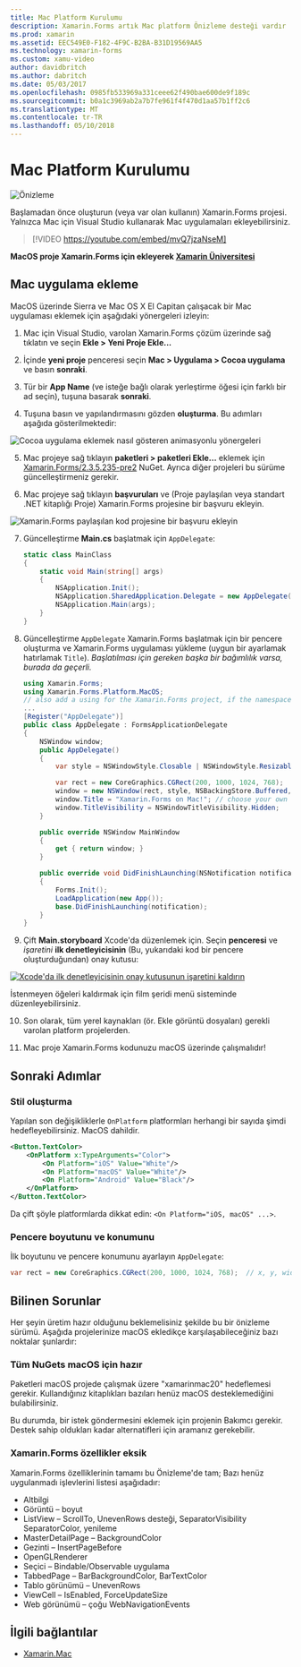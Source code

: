 ```yaml
---
title: Mac Platform Kurulumu
description: Xamarin.Forms artık Mac platform Önizleme desteği vardır
ms.prod: xamarin
ms.assetid: EEC549E0-F182-4F9C-B2BA-B31D19569AA5
ms.technology: xamarin-forms
ms.custom: xamu-video
author: davidbritch
ms.author: dabritch
ms.date: 05/03/2017
ms.openlocfilehash: 0985fb533969a331ceee62f490bae600de9f189c
ms.sourcegitcommit: b0a1c3969ab2a7b7fe961f4f470d1aa57b1ff2c6
ms.translationtype: MT
ms.contentlocale: tr-TR
ms.lasthandoff: 05/10/2018
---
```

# <a name="mac-platform-setup"></a>Mac Platform Kurulumu

![Önizleme](~/media/shared/preview.png)

Başlamadan önce oluşturun (veya var olan kullanın) Xamarin.Forms projesi.
Yalnızca Mac için Visual Studio kullanarak Mac uygulamaları ekleyebilirsiniz.

> [!VIDEO https://youtube.com/embed/mvQ7jzaNseM]

**MacOS proje Xamarin.Forms için ekleyerek [Xamarin Üniversitesi](https://university.xamarin.com/)**

## <a name="adding-a-mac-app"></a>Mac uygulama ekleme

MacOS üzerinde Sierra ve Mac OS X El Capitan çalışacak bir Mac uygulaması eklemek için aşağıdaki yönergeleri izleyin:

1. Mac için Visual Studio, varolan Xamarin.Forms çözüm üzerinde sağ tıklatın ve seçin **Ekle > Yeni Proje Ekle...**

2. İçinde **yeni proje** penceresi seçin **Mac > Uygulama > Cocoa uygulama** ve basın **sonraki**.

3. Tür bir **App Name** (ve isteğe bağlı olarak yerleştirme öğesi için farklı bir ad seçin), tuşuna basarak **sonraki**.

4. Tuşuna basın ve yapılandırmasını gözden **oluşturma**. Bu adımları aşağıda gösterilmektedir:

  ![Cocoa uygulama eklemek nasıl gösteren animasyonlu yönergeleri](mac-images/add-macos-proj.gif)

5. Mac projeye sağ tıklayın **paketleri > paketleri Ekle...**  eklemek için [Xamarin.Forms/2.3.5.235-pre2](https://www.nuget.org/packages/Xamarin.Forms/2.3.5.235-pre2) NuGet. Ayrıca diğer projeleri bu sürüme güncelleştirmeniz gerekir.

6. Mac projeye sağ tıklayın **başvuruları** ve (Proje paylaşılan veya standart .NET kitaplığı Proje) Xamarin.Forms projesine bir başvuru ekleyin.

  ![Xamarin.Forms paylaşılan kod projesine bir başvuru ekleyin](mac-images/references-sml.png)

7. Güncelleştirme **Main.cs** başlatmak için `AppDelegate`:

    ```csharp
    static class MainClass
    {
        static void Main(string[] args)
        {
            NSApplication.Init();
            NSApplication.SharedApplication.Delegate = new AppDelegate(); // add this line
            NSApplication.Main(args);
        }
    }
    ```

8. Güncelleştirme `AppDelegate` Xamarin.Forms başlatmak için bir pencere oluşturma ve Xamarin.Forms uygulaması yükleme (uygun bir ayarlamak hatırlamak `Title`). _Başlatılması için gereken başka bir bağımlılık varsa, burada da geçerli._

    ```csharp
    using Xamarin.Forms;
    using Xamarin.Forms.Platform.MacOS;
    // also add a using for the Xamarin.Forms project, if the namespace is different to this file
    ...
    [Register("AppDelegate")]
    public class AppDelegate : FormsApplicationDelegate
    {
        NSWindow window;
        public AppDelegate()
        {
            var style = NSWindowStyle.Closable | NSWindowStyle.Resizable | NSWindowStyle.Titled;

            var rect = new CoreGraphics.CGRect(200, 1000, 1024, 768);
            window = new NSWindow(rect, style, NSBackingStore.Buffered, false);
            window.Title = "Xamarin.Forms on Mac!"; // choose your own Title here
            window.TitleVisibility = NSWindowTitleVisibility.Hidden;
        }

        public override NSWindow MainWindow
        {
            get { return window; }
        }

        public override void DidFinishLaunching(NSNotification notification)
        {
            Forms.Init();
            LoadApplication(new App());
            base.DidFinishLaunching(notification);
        }
    }
    ```

9. Çift **Main.storyboard** Xcode'da düzenlemek için. Seçin **penceresi** ve _işaretini_ **ilk denetleyicisinin** (Bu, yukarıdaki kod bir pencere oluşturduğundan) onay kutusu:

  [![Xcode'da ilk denetleyicisinin onay kutusunun işaretini kaldırın](mac-images/xcode-init-controller-sml.png)](mac-images/xcode-init-controller.png#lightbox)

  İstenmeyen öğeleri kaldırmak için film şeridi menü sisteminde düzenleyebilirsiniz.

10. Son olarak, tüm yerel kaynakları (ör. Ekle görüntü dosyaları) gerekli varolan platform projelerden.

11. Mac proje Xamarin.Forms kodunuzu macOS üzerinde çalışmalıdır!

## <a name="next-steps"></a>Sonraki Adımlar

### <a name="styling"></a>Stil oluşturma

Yapılan son değişikliklerle `OnPlatform` platformları herhangi bir sayıda şimdi hedefleyebilirsiniz. MacOS dahildir.

```xml
<Button.TextColor>
    <OnPlatform x:TypeArguments="Color">
        <On Platform="iOS" Value="White"/>
        <On Platform="macOS" Value="White"/>
        <On Platform="Android" Value="Black"/>
    </OnPlatform>
</Button.TextColor>
```

Da çift şöyle platformlarda dikkat edin: `<On Platform="iOS, macOS" ...>`.

### <a name="window-size-and-position"></a>Pencere boyutunu ve konumunu

İlk boyutunu ve pencere konumunu ayarlayın `AppDelegate`:

```csharp
var rect = new CoreGraphics.CGRect(200, 1000, 1024, 768);  // x, y, width, height
```

## <a name="known-issues"></a>Bilinen Sorunlar

Her şeyin üretim hazır olduğunu beklemelisiniz şekilde bu bir önizleme sürümü. Aşağıda projelerinize macOS ekledikçe karşılaşabileceğiniz bazı noktalar şunlardır:

### <a name="not-all-nugets-are-ready-for-macos"></a>Tüm NuGets macOS için hazır

Paketleri macOS projede çalışmak üzere "xamarinmac20" hedeflemesi gerekir. Kullandığınız kitaplıkları bazıları henüz macOS desteklemediğini bulabilirsiniz.

Bu durumda, bir istek göndermesini eklemek için projenin Bakımcı gerekir. Destek sahip oldukları kadar alternatifleri için aramanız gerekebilir.

### <a name="missing-xamarinforms-features"></a>Xamarin.Forms özellikler eksik

Xamarin.Forms özelliklerinin tamamı bu Önizleme'de tam; Bazı henüz uygulanmadı işlevlerini listesi aşağıdadır:

* Altbilgi
* Görüntü – boyut
* ListView – ScrollTo, UnevenRows desteği, SeparatorVisibility SeparatorColor, yenileme
* MasterDetailPage – BackgroundColor
* Gezinti – InsertPageBefore
* OpenGLRenderer
* Seçici – Bindable/Observable uygulama
* TabbedPage – BarBackgroundColor, BarTextColor
* Tablo görünümü – UnevenRows
* ViewCell – IsEnabled, ForceUpdateSize
* Web görünümü – çoğu WebNavigationEvents


## <a name="related-links"></a>İlgili bağlantılar

- [Xamarin.Mac](~/mac/index.yml)
